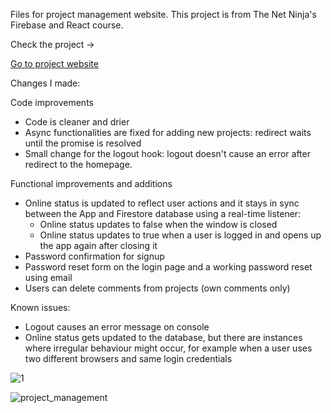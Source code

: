 Files for project management website. This project is from The Net Ninja's Firebase and React course.

Check the project ->

<a href="https://javascript-d1a2d.web.app/">Go to project website</a>

Changes I made:

Code improvements

* Code is cleaner and drier
* Async functionalities are fixed for adding new projects: redirect waits until the promise is resolved
* Small change for the logout hook: logout doesn't cause an error after redirect to the homepage.

Functional improvements and additions

* Online status is updated to reflect user actions and it stays in sync between the App and Firestore database using a real-time listener:
   - Online status updates to false when the window is closed
   - Online status updates to true when a user is logged in and opens up the app again after closing it
* Password confirmation for signup
* Password reset form on the login page and a working password reset using email
* Users can delete comments from projects (own comments only)

Known issues:

* Logout causes an error message on console
* Online status gets updated to the database, but there are instances where irregular behaviour might occur, for example when a user uses two different browsers and same login credentials

  
![1](https://github.com/user-attachments/assets/b47b4269-f304-4868-85cf-e8610d36be9f)

![project_management](https://github.com/user-attachments/assets/0d7e847e-b086-4053-af3b-fa988f378fbf)
